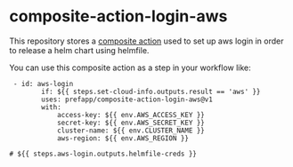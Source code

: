# composite-action-login-aws

This repository stores a [composite action](https://github.blog/changelog/2021-08-25-github-actions-reduce-duplication-with-action-composition/) used to set up aws login in order to release a helm chart using helmfile.

You can use this composite action as a step in your workflow like:
```
 - id: aws-login
        if: ${{ steps.set-cloud-info.outputs.result == 'aws' }}
        uses: prefapp/composite-action-login-aws@v1
        with:
            access-key: ${{ env.AWS_ACCESS_KEY }}
            secret-key: ${{ env.AWS_SECRET_KEY }}
            cluster-name: ${{ env.CLUSTER_NAME }}
            aws-region: ${{ env.AWS_REGION }}

# ${{ steps.aws-login.outputs.helmfile-creds }}
```